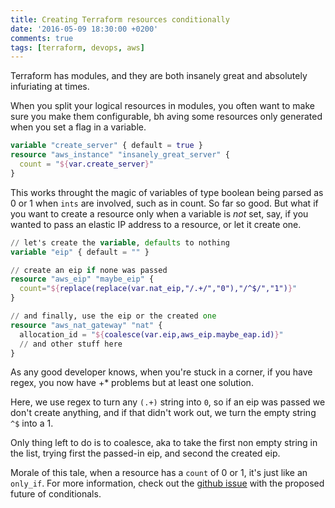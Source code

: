 ```yaml
---
title: Creating Terraform resources conditionally
date: '2016-05-09 18:30:00 +0200'
comments: true
tags: [terraform, devops, aws]
---
```

Terraform has modules, and they are both insanely great and absolutely infuriating at times.

When you split your logical resources in modules, you often want to make sure you make them configurable, bh aving some resources only generated when you set a flag in a variable.

```tf
variable "create_server" { default = true }
resource "aws_instance" "insanely_great_server" {
  count = "${var.create_server}"
}
```

This works throught the magic of variables of type boolean being parsed as 0 or 1 when `ints` are involved, such as in count. So far so good. But what if you want to create a resource only when a variable is *not* set, say, if you wanted to pass an elastic IP address to a resource, or let it create one.

```tf
// let's create the variable, defaults to nothing
variable "eip" { default = "" }

// create an eip if none was passed
resource "aws_eip" "maybe_eip" {
  count="${replace(replace(var.nat_eip,"/.+/","0"),"/^$/","1")}"
}

// and finally, use the eip or the created one
resource "aws_nat_gateway" "nat" {
  allocation_id = "${coalesce(var.eip,aws_eip.maybe_eap.id)}"
  // and other stuff here
}
```

As any good developer knows, when you're stuck in a corner, if you have regex, you now have +* problems but at least one solution.

Here, we use regex to turn any `(.+)` string into `0`, so if an eip was passed we don't create anything, and if that didn't work out, we turn the empty string `^$` into a 1.

Only thing left to do is to coalesce, aka to take the first non empty string in the list, trying first the passed-in eip, and second the created eip.

Morale of this tale, when a resource has a `count` of 0 or 1, it's just like an `only_if`. For more information, check out the [github issue][issue] with the proposed future of conditionals.

[issue]: <https://github.com/hashicorp/terraform/issues/1604>